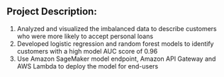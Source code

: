 ## Project Description:
1. Analyzed and visualized the imbalanced data to describe customers who were more likely to accept personal loans
2. Developed logistic regression and random forest models to identify customers with a high model AUC score of 0.96
3. Use Amazon SageMaker model endpoint, Amazon API Gateway and AWS Lambda to deploy the model for end-users
